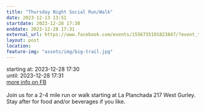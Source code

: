 ```yaml
---
title: "Thursday Night Social Run/Walk"
date: 2023-12-13 13:51
startdate: 2023-12-28 17:30
enddate: 2023-12-28 17:31
external_url: https://www.facebook.com/events/1556735191823847/?event_time_id=1556735205157179
layout: post
location: 
feature-img: "assets/img/big-trail.jpg"
---
```


starting at: 2023-12-28 17:30<br>until: 2023-12-28 17:31<br><a href="https://www.facebook.com/events/1556735191823847/?event_time_id=1556735205157179">more info on FB</a><br><br>Join us for a 2-4 mile run or walk starting at La Planchada 217 West Gurley. Stay after for food and/or beverages if you like. <br>
  <br>
  
